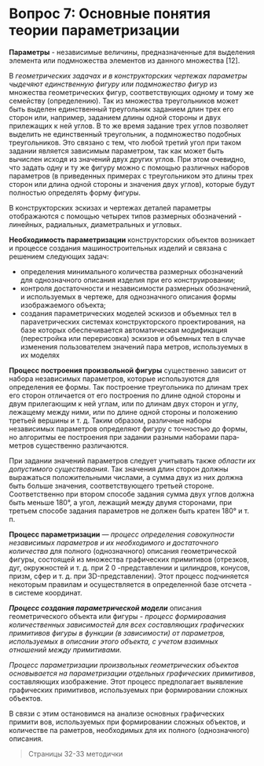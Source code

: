 # Вопрос 7: Основные понятия теории параметризации

**Параметры** - независимые величины, предназначенные для выделения элемента или подмножества элементов из данного множества [12].

В *геометрических задачах и в конструкторских чертежах параметры чыдечяют единственную фигуру или подмножество фигур* из множества геометрических фигур, соответствующих одному и тому же семейству (определению). Так из множества треугольников может быть выделен единствен­ный треугольник заданием длин трех его сторон или, например, заданием длины одной стороны и двух прилежащих к ней углов. В то же время задание трех углов позволяет выделить не единственный треугольник, а подмножество подобных треугольников. Это связано с тем, что любой третий угол при таком задании является зависимым параметром, так как может быть вычислен исходя из значений двух других углов. При этом очевидно, что задать одну и ту же фигуру можно с помощью различных наборов параметров (в приведенных примерах с треугольником это длины трех сторон или длина одной стороны и значения двух углов), которые будут полностью определять форму фигуры.

В конструкторских эскизах и чертежах деталей параметры отображаются с помощью четырех типов размерных обозначений - линейных, радиальных, диаметральных и угловых.

**Необходимость параметризации** конструкторских объектов возникает и процессе создания машиностроительных изделий и связана с решением следующих задач:
- определения минимального количества размерных обозначений для од­нозначного описания изделия при его конструировании;
- контроля достаточности и независимости размерных обозначений, и используемых в чертеже, для однозначного описания формы изображаемого объекта;
- создания параметрических моделей эскизов и объемных тел в пара­vетрических системах конструкторского проектирования, на базе которых обеспечивается автоматическая модификация (перестройка или перерисовка) эскизов и объемных тел в случае изменения пользователем значений пара­ метров, используемых в их моделях

**Процесс построения произвольной фигуры** существенно зависит от на­бора независимых параметров, которые используются для определения ее формы. Так построение треугольника по длинам трех его сторон отличается от его построения по длине одной стороны и двум прилегающим к ней углам, или по длинам двух сторон и углу, лежащему между ними, или по длине од­ной стороны и положению третьей вершины и т. д. Таким образом, различ­ные наборы независимых параметров определяют фигуру с точностью до формы, но алгоритмы ее построения при задании разными наборами пара­метров существенно различаются.

При задании значений параметров следует учитывать также *области их допустимого существования*. Так значения длин сторон должны выражаться положительными числами, а сумма двух из них должна быть больше значе­ния, соответствующего третьей стороне. Соответственно при втором способе задания сумма двух углов должна быть меньше 180°, а угол, лежащий между двумя сторонами, при третьем способе задания параметров не должен быть кратен 180° и т. п.

**Процесс параметризации** — *процесс определения совокупности незави­симых параметров и их необходимого и достаточного количества* для пол­ного (однозначного) описания геометрической фигуры, состоящей из множе­ства графических примитивов (отрезков, дуг, окружностей и т. д. при 2 0 -представлении и цилиндров, конусов, призм, сфер и т. д. при 3D-представлении). Этот процесс подчиняется некоторым правилам и осу­ществляется в определенной базе отсчета - в системе координат.

***Процесс создания параметрической модели*** описания геометрического объекта или фигуры - *процесс формирования количественных зависимостей для всех составляющих графических примитивов фигуры в функции (в зави­симости) от параметров, используемых в описании этого объекта, с уче­том взаимных отношений между примитивами.*

*Процесс параметризации произвольных геометрических объектов осно­вывается на параметризации отдельных графических примитивов*, составляющих изображение. Этот процесс предполагает выявление графических примитивов, используемых при формировании сложных объектов.

В связи с этим остановимся на анализе основных графических примити­ вов, используемых при формировании сложных объектов, и количестве па­ раметров, необходимых для их полного (однозначного) описания.

> Страницы 32-33 методички
